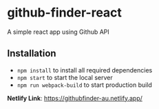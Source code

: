 # github-finder-react
A simple react app using Github API

## Installation

* `npm install` to install all required dependencies
* `npm start` to start the local server
* `npm run webpack-build` to start production build

**Netlify Link**: https://githubfinder-au.netlify.app/
